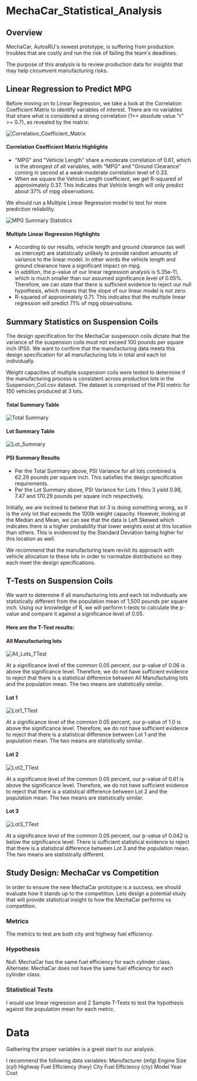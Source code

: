 # MechaCar_Statistical_Analysis

## Overview

MechaCar, AutosRU's newest prototype, is suffering from production troubles that are costly and run the risk of failing the team's deadlines.

The purpose of this analysis is to review production data for insights that may help circumvent manufacturing risks.


## Linear Regression to Predict MPG


Before moving on to Linear Regression, we take a look at the Correlation Coefficient Matrix to identify variables of interest.
There are no variables that share what is considered a strong correlation (1>= absolute value "r" >= 0.7), as revealed by the matrix. 

![Correlation_Coefficient_Matrix](https://github.com/ashley-green1/MechaCar_Statistical_Analysis/blob/main/resources/corr_coeff_matrix.png)

#### Correlation Coefficient Matrix Highlights
- "MPG" and "Vehicle Length" share a moderate correlation of 0.61, which is the strongest of all variables, with "MPG" and "Ground Clearance" coming in second at a weak-moderate correlation level of 0.33.
- When we square the Vehicle Length coefficient, we get R-squared of approximately 0.37.  This indicates that Vehicle length will only predict about 37% of mpg observations.   

We should run a Multiple Linear Regression model to test for more prediction reliability. 

![MPG Summary Statistics](https://github.com/ashley-green1/MechaCar_Statistical_Analysis/blob/main/resources/mpg_summary_statistics.png)

#### Multiple Linear Regression Highlights
- According to our results, vehicle length and ground clearance (as well as intercept) are statistically unlikely to provide random amounts of variance to the linear model.  In other words the vehicle length and ground clearance have a significant impact on mpg.
- In addition, the p-value of our linear regression analysis is 5.35e-11, which is much smaller than our assumed significance level of 0.05%.  Therefore, we can state that there is sufficient evidence to reject our null hypothesis, which means that the slope of our linear model is not zero.
- R-squared of approximately 0.71.  This indicates that the multiple linear regression will predict 71% of mpg observations.


## Summary Statistics on Suspension Coils

The design specification for the MechaCar suspension coils dictate that the variance of the suspension coils must not exceed 100 pounds per square inch (PSI).  We want to confirm that the manufacturing data meets this design specification for all manufacturing lots in total and each lot individually.

Weight capacities of multiple suspension coils were tested to determine if the manufacturing process is consistent across production lots in the Suspension_Coil.csv dataset.  The dataset is comprised of the PSI metric for 150 vehicles produced at 3 lots. 

#### Total Summary Table
![Total Summary](https://github.com/ashley-green1/MechaCar_Statistical_Analysis/blob/main/resources/total_summary.png)

#### Lot Summary Table
![Lot_Summary](https://github.com/ashley-green1/MechaCar_Statistical_Analysis/blob/main/resources/lot_summary.png)

#### PSI Summary Results

- Per the Total Summary above, PSI Variance for all lots combined is 62.29 pounds per square inch. This satisfies the design specification requirements.
- Per the Lot Summary above, PSI Variance for Lots 1 thru 3 yield 0.98, 7.47 and 170.29 pounds per square inch respectively. 

Initially, we are inclined to believe that lot 3 is doing something wrong, as it is the only lot that exceeds the 100lb weight capacity.  However, looking at the Median and Mean, we can see that the data is Left Skewed which indicates there is a higher probability that lower weights exist at this location than others.  This is evidenced by the Standard Deviation being higher for this location as well. 

We recommend that the manufacturing team revisit its approach with vehicle allocation to these lots in order to normalize distributions so they each meet the design specifications. 

## T-Tests on Suspension Coils

We want to determine if all manufacturing lots and each lot individually are statistically different from the population mean of 1,500 pounds per square inch.  Using our knowledge of R, we will perform t-tests to calculate the p-value and compare it against a significance level of 0.05.

#### Here are the T-Test results:

#### All Manufacturing lots
![All_Lots_TTest](https://github.com/ashley-green1/MechaCar_Statistical_Analysis/blob/main/resources/one_sample_ttest.png)

At a significance level of the common 0.05 percent, our p-value of 0.06 is above the significance level.  Therefore, we do not have sufficient evidence to reject that there is a statistical difference between All Manufactuting lots and the population mean.  The two means are statistically similar.

#### Lot 1
![Lot1_TTest](https://github.com/ashley-green1/MechaCar_Statistical_Analysis/blob/main/resources/lot1_ttest.png)

At a significance level of the common 0.05 percent, our p-value of 1.0 is above the significance level.  Therefore, we do not have sufficient evidence to reject that there is a statistical difference between Lot 1 and the population mean.  The two means are statistically similar.

#### Lot 2
![Lot2_TTest](https://github.com/ashley-green1/MechaCar_Statistical_Analysis/blob/main/resources/lot2_ttest.png)

At a significance level of the common 0.05 percent, our p-value of 0.61 is above the significance level.  Therefore, we do not have sufficient evidence to reject that there is a statistical difference between Lot 2 and the population mean.  The two means are statistically similar.

#### Lot 3
![Lot3_TTest](https://github.com/ashley-green1/MechaCar_Statistical_Analysis/blob/main/resources/lot3_ttest.png)

At a significance level of the common 0.05 percent, our p-value of 0.042 is below the significance level.  There is sufficient statistical evidence to reject that there is a statistical difference between Lot 3 and the population mean. The two means are statistically different. 

## Study Design: MechaCar vs Competition


In order to ensure the new MechaCar prototype is a success, we should evaluate how it stands up to the competition.  Lets design a potential study that will provide statistical insight to how the MechaCar performs vs competition. 

### Metrics
The metrics to test are both city and highway fuel efficiency.

### Hypothesis
Null: MechaCar has the same fuel efficiency for each cylinder class.
Alternate: MechaCar does not have the same fuel efficiency for each cylinder class.

### Statistical Tests
I would use linear regression and 2 Sample T-Tests to test the hypothesis against the population mean for each metric.


# Data

Gathering the proper variables is a great start to our analysis.

I recommend the following data variables:
Manufacturer (mfg)
Engine Size (cyl)
Highway Fuel Efficiency (hwy)
City Fuel Efficiency (cty)
Model
Year
Cost
